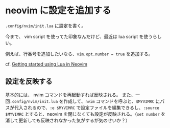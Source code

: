 # neovim に設定を追加する

`.config/nvim/init.lua` に設定を書く。

今まで、 vim script を使ってた印象なんだけど、最近は lua script を使うらしい。

例えば、行番号を追加したいなら、`vim.opt.number = true` を追加する。

cf. [Getting started using Lua in Neovim](https://github.com/willelz/nvim-lua-guide-ja/blob/master/README.ja.md#vim%E3%82%AA%E3%83%97%E3%82%B7%E3%83%A7%E3%83%B3%E3%82%92%E7%AE%A1%E7%90%86%E3%81%99%E3%82%8B)

## 設定を反映する
基本的には、 nvim コマンドを再起動すれば反映される。
また、一回`.config/nvim/init.lua` を作成して、`nvim` コマンドを呼ぶと、`$MYVIMRC` にパスが代入されるので、`:e $MYVIMRC` で設定ファイルを編集できるし、`:source $MYVIMRC` とすると、neovim を閉じなくても設定が反映される。（`set number` を消して更新しても反映されなかった気がするが気のせいか？）



